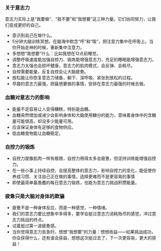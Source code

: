 ### 关于意志力
意志力实际上是“我要做”、“我不要”和“我想要”这三种力量。它们协同努力，让我们变成更好的自己。

- 意识到自己在做什么。
- 5分钟大脑训练冥想。在脑海中默念“呼”和“吸”，把注意力集中在呼吸上。当你开始走神的时候，重新集中注意力。
- 多想想“我想要”什么：比如我想在12点前睡觉。
- 调整呼吸速度能加强自控力、锻炼能增强意志力、充足的睡眠能增强意志力。
- 意志力太强也会损坏健康，意志力的肌肉模式，会反弹、会耗尽。
- 自控需要能量，反复自控会让大脑疲惫。
- 放松能让你恢复意志力储备，躺下、深呼吸、紧张到放松的过程。
- 早晨的意志力最强，把最想要做的事情，安排在意志力最强的时候去做。
### 血糖对意志力的影响
- 能量不足容易让人变得糟糕，特别是血糖。
- 血糖突然增加或减少会影响身体和大脑使用糖分的能力，意味着身体中的含糖量可能很高，却没多少能量可用。
- 应该保证身体有足够的食物供应。
- 低血糖食物能让血糖稳定。

### 自控力的锻炼
- 自控力就像肌肉一样有极限，自控力用得太多会疲惫，但坚持训练能增强自控力。
- 在一些小事上持续自控，会提高整体的意志力，影响自控力的变化，能促使你养成习惯、关注自己正在做的事情，选择更难而不是更容易的事情
- 即使最简单最愚蠢的每日意志力锻炼，也能为意志力挑战积攒能量。

### 疲惫只是大脑对身体的欺骗
- 疲惫不是一种身体反应，而是一种感觉，一种情绪。
- 我们的意志力要比想象中多得多，要学会挺过意志力消耗殆尽的感觉，冲过意志力挑战的终点。
- 试着挺过第一波疲惫感。
- 当你觉得意志力告急时，想想“我想要”的力量：想想收益——如果挑战成功，你会获得什么，还有谁会获益，想想这次挺过去了，下一次更容易，更大的获益！